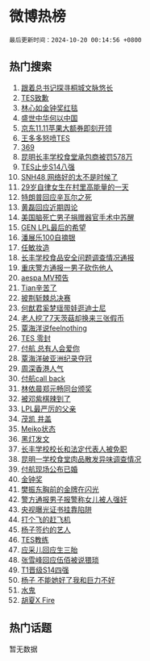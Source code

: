 # 微博热榜

`最后更新时间：2024-10-20 00:14:56 +0800`

## 热门搜索

1. [跟着总书记探寻桐城文脉悠长](https://m.weibo.cn/search?containerid=100103type%3D1%26t%3D10%26q%3D%23%E8%B7%9F%E7%9D%80%E6%80%BB%E4%B9%A6%E8%AE%B0%E6%8E%A2%E5%AF%BB%E6%A1%90%E5%9F%8E%E6%96%87%E8%84%89%E6%82%A0%E9%95%BF%23&stream_entry_id=51&isnewpage=1&extparam=seat%3D1%26pos%3D0%26filter_type%3Drealtimehot%26stream_entry_id%3D51%26c_type%3D51%26dgr%3D0%26cate%3D10103%26q%3D%2523%25E8%25B7%259F%25E7%259D%2580%25E6%2580%25BB%25E4%25B9%25A6%25E8%25AE%25B0%25E6%258E%25A2%25E5%25AF%25BB%25E6%25A1%2590%25E5%259F%258E%25E6%2596%2587%25E8%2584%2589%25E6%2582%25A0%25E9%2595%25BF%2523%26display_time%3D1729354495%26pre_seqid%3D17293544957630233280896)
1. [TES致歉](https://m.weibo.cn/search?containerid=100103type%3D1%26t%3D10%26q%3DTES%E8%87%B4%E6%AD%89&stream_entry_id=31&isnewpage=1&extparam=seat%3D1%26band_rank%3D1%26filter_type%3Drealtimehot%26c_type%3D31%26cate%3D5001%26pos%3D0%26stream_entry_id%3D31%26lcate%3D5001%26realpos%3D1%26dgr%3D0%26flag%3D1%26q%3DTES%25E8%2587%25B4%25E6%25AD%2589%26display_time%3D1729354495%26pre_seqid%3D17293544957630233280896)
1. [林心如金钟奖红毯](https://m.weibo.cn/search?containerid=100103type%3D1%26t%3D10%26q%3D%E6%9E%97%E5%BF%83%E5%A6%82%E9%87%91%E9%92%9F%E5%A5%96%E7%BA%A2%E6%AF%AF&stream_entry_id=31&isnewpage=1&extparam=seat%3D1%26band_rank%3D2%26filter_type%3Drealtimehot%26c_type%3D31%26cate%3D5001%26pos%3D1%26stream_entry_id%3D31%26lcate%3D5001%26realpos%3D2%26dgr%3D0%26flag%3D1%26q%3D%25E6%259E%2597%25E5%25BF%2583%25E5%25A6%2582%25E9%2587%2591%25E9%2592%259F%25E5%25A5%2596%25E7%25BA%25A2%25E6%25AF%25AF%26display_time%3D1729354495%26pre_seqid%3D17293544957630233280896)
1. [盛世中华何以中国](https://m.weibo.cn/search?containerid=100103type%3D1%26t%3D10%26q%3D%23%E7%9B%9B%E4%B8%96%E4%B8%AD%E5%8D%8E%E4%BD%95%E4%BB%A5%E4%B8%AD%E5%9B%BD%23&stream_entry_id=31&isnewpage=1&extparam=seat%3D1%26band_rank%3D3%26filter_type%3Drealtimehot%26c_type%3D31%26cate%3D5001%26pos%3D2%26stream_entry_id%3D31%26lcate%3D5001%26realpos%3D3%26dgr%3D0%26flag%3D0%26q%3D%2523%25E7%259B%259B%25E4%25B8%2596%25E4%25B8%25AD%25E5%258D%258E%25E4%25BD%2595%25E4%25BB%25A5%25E4%25B8%25AD%25E5%259B%25BD%2523%26display_time%3D1729354495%26pre_seqid%3D17293544957630233280896)
1. [京东11.11苹果大额券即刻开领](https://m.weibo.cn/search?containerid=100103type%3D1%26t%3D10%26q%3D%23%E4%BA%AC%E4%B8%9C11.11%E8%8B%B9%E6%9E%9C%E5%A4%A7%E9%A2%9D%E5%88%B8%E5%8D%B3%E5%88%BB%E5%BC%80%E9%A2%86%23&stream_entry_id=31&isnewpage=1&extparam=seat%3D1%26band_rank%3D4%26filter_type%3Drealtimehot%26adid%3D259757%26c_type%3D31%26cate%3D5001%26pos%3D3%26stream_entry_id%3D31%26lcate%3D5001%26dgr%3D0%26topic_ad%3D1%26is_ad_pos%3D1%26q%3D%2523%25E4%25BA%25AC%25E4%25B8%259C11.11%25E8%258B%25B9%25E6%259E%259C%25E5%25A4%25A7%25E9%25A2%259D%25E5%2588%25B8%25E5%258D%25B3%25E5%2588%25BB%25E5%25BC%2580%25E9%25A2%2586%2523%26display_time%3D1729354495%26pre_seqid%3D17293544957630233280896)
1. [王多多怒喷TES](https://m.weibo.cn/search?containerid=100103type%3D1%26t%3D10%26q%3D%23%E7%8E%8B%E5%A4%9A%E5%A4%9A%E6%80%92%E5%96%B7TES%23&stream_entry_id=31&isnewpage=1&extparam=seat%3D1%26band_rank%3D4%26filter_type%3Drealtimehot%26c_type%3D31%26cate%3D5001%26pos%3D4%26stream_entry_id%3D31%26lcate%3D5001%26realpos%3D4%26dgr%3D0%26flag%3D2%26q%3D%2523%25E7%258E%258B%25E5%25A4%259A%25E5%25A4%259A%25E6%2580%2592%25E5%2596%25B7TES%2523%26display_time%3D1729354495%26pre_seqid%3D17293544957630233280896)
1. [369](https://m.weibo.cn/search?containerid=100103type%3D1%26t%3D10%26q%3D369&stream_entry_id=31&isnewpage=1&extparam=seat%3D1%26band_rank%3D5%26filter_type%3Drealtimehot%26c_type%3D31%26cate%3D5001%26pos%3D5%26stream_entry_id%3D31%26lcate%3D5001%26realpos%3D5%26dgr%3D0%26flag%3D1%26q%3D369%26display_time%3D1729354495%26pre_seqid%3D17293544957630233280896)
1. [昆明长丰学校食堂承包商被罚578万](https://m.weibo.cn/search?containerid=100103type%3D1%26t%3D10%26q%3D%23%E6%98%86%E6%98%8E%E9%95%BF%E4%B8%B0%E5%AD%A6%E6%A0%A1%E9%A3%9F%E5%A0%82%E6%89%BF%E5%8C%85%E5%95%86%E8%A2%AB%E7%BD%9A578%E4%B8%87%23&stream_entry_id=31&isnewpage=1&extparam=seat%3D1%26band_rank%3D6%26filter_type%3Drealtimehot%26c_type%3D31%26cate%3D5001%26pos%3D6%26stream_entry_id%3D31%26lcate%3D5001%26realpos%3D6%26dgr%3D0%26flag%3D1%26q%3D%2523%25E6%2598%2586%25E6%2598%258E%25E9%2595%25BF%25E4%25B8%25B0%25E5%25AD%25A6%25E6%25A0%25A1%25E9%25A3%259F%25E5%25A0%2582%25E6%2589%25BF%25E5%258C%2585%25E5%2595%2586%25E8%25A2%25AB%25E7%25BD%259A578%25E4%25B8%2587%2523%26display_time%3D1729354495%26pre_seqid%3D17293544957630233280896)
1. [TES止步S14八强](https://m.weibo.cn/search?containerid=100103type%3D1%26t%3D10%26q%3D%23TES%E6%AD%A2%E6%AD%A5S14%E5%85%AB%E5%BC%BA%23&stream_entry_id=31&isnewpage=1&extparam=seat%3D1%26band_rank%3D7%26filter_type%3Drealtimehot%26c_type%3D31%26cate%3D5001%26pos%3D7%26stream_entry_id%3D31%26lcate%3D5001%26realpos%3D7%26dgr%3D0%26flag%3D1%26q%3D%2523TES%25E6%25AD%25A2%25E6%25AD%25A5S14%25E5%2585%25AB%25E5%25BC%25BA%2523%26display_time%3D1729354495%26pre_seqid%3D17293544957630233280896)
1. [SNH48 网络好的太不是时候了](https://m.weibo.cn/search?containerid=100103type%3D1%26t%3D10%26q%3DSNH48+%E7%BD%91%E7%BB%9C%E5%A5%BD%E7%9A%84%E5%A4%AA%E4%B8%8D%E6%98%AF%E6%97%B6%E5%80%99%E4%BA%86&stream_entry_id=31&isnewpage=1&extparam=seat%3D1%26band_rank%3D8%26filter_type%3Drealtimehot%26c_type%3D31%26cate%3D5001%26pos%3D8%26stream_entry_id%3D31%26lcate%3D5001%26realpos%3D8%26dgr%3D0%26flag%3D0%26q%3DSNH48%2520%25E7%25BD%2591%25E7%25BB%259C%25E5%25A5%25BD%25E7%259A%2584%25E5%25A4%25AA%25E4%25B8%258D%25E6%2598%25AF%25E6%2597%25B6%25E5%2580%2599%25E4%25BA%2586%26display_time%3D1729354495%26pre_seqid%3D17293544957630233280896)
1. [29岁自律女生在村里高能量的一天](https://m.weibo.cn/search?containerid=100103type%3D1%26t%3D10%26q%3D29%E5%B2%81%E8%87%AA%E5%BE%8B%E5%A5%B3%E7%94%9F%E5%9C%A8%E6%9D%91%E9%87%8C%E9%AB%98%E8%83%BD%E9%87%8F%E7%9A%84%E4%B8%80%E5%A4%A9&stream_entry_id=31&isnewpage=1&extparam=seat%3D1%26band_rank%3D9%26filter_type%3Drealtimehot%26c_type%3D31%26cate%3D5001%26pos%3D9%26stream_entry_id%3D31%26lcate%3D5001%26realpos%3D9%26dgr%3D0%26flag%3D2%26q%3D29%25E5%25B2%2581%25E8%2587%25AA%25E5%25BE%258B%25E5%25A5%25B3%25E7%2594%259F%25E5%259C%25A8%25E6%259D%2591%25E9%2587%258C%25E9%25AB%2598%25E8%2583%25BD%25E9%2587%258F%25E7%259A%2584%25E4%25B8%2580%25E5%25A4%25A9%26display_time%3D1729354495%26pre_seqid%3D17293544957630233280896)
1. [特朗普回应辛瓦尔之死](https://m.weibo.cn/search?containerid=100103type%3D1%26t%3D10%26q%3D%23%E7%89%B9%E6%9C%97%E6%99%AE%E5%9B%9E%E5%BA%94%E8%BE%9B%E7%93%A6%E5%B0%94%E4%B9%8B%E6%AD%BB%23&stream_entry_id=31&isnewpage=1&extparam=seat%3D1%26band_rank%3D10%26filter_type%3Drealtimehot%26c_type%3D31%26cate%3D5001%26pos%3D10%26stream_entry_id%3D31%26lcate%3D5001%26realpos%3D10%26dgr%3D0%26flag%3D1%26q%3D%2523%25E7%2589%25B9%25E6%259C%2597%25E6%2599%25AE%25E5%259B%259E%25E5%25BA%2594%25E8%25BE%259B%25E7%2593%25A6%25E5%25B0%2594%25E4%25B9%258B%25E6%25AD%25BB%2523%26display_time%3D1729354495%26pre_seqid%3D17293544957630233280896)
1. [黄磊回应近期舆论](https://m.weibo.cn/search?containerid=100103type%3D1%26t%3D10%26q%3D%23%E9%BB%84%E7%A3%8A%E5%9B%9E%E5%BA%94%E8%BF%91%E6%9C%9F%E8%88%86%E8%AE%BA%23&stream_entry_id=31&isnewpage=1&extparam=seat%3D1%26band_rank%3D11%26filter_type%3Drealtimehot%26c_type%3D31%26cate%3D5001%26pos%3D11%26stream_entry_id%3D31%26lcate%3D5001%26realpos%3D11%26dgr%3D0%26flag%3D2%26q%3D%2523%25E9%25BB%2584%25E7%25A3%258A%25E5%259B%259E%25E5%25BA%2594%25E8%25BF%2591%25E6%259C%259F%25E8%2588%2586%25E8%25AE%25BA%2523%26display_time%3D1729354495%26pre_seqid%3D17293544957630233280896)
1. [美国脑死亡男子捐赠器官手术中苏醒](https://m.weibo.cn/search?containerid=100103type%3D1%26t%3D10%26q%3D%23%E7%BE%8E%E5%9B%BD%E8%84%91%E6%AD%BB%E4%BA%A1%E7%94%B7%E5%AD%90%E6%8D%90%E8%B5%A0%E5%99%A8%E5%AE%98%E6%89%8B%E6%9C%AF%E4%B8%AD%E8%8B%8F%E9%86%92%23&stream_entry_id=31&isnewpage=1&extparam=seat%3D1%26band_rank%3D12%26filter_type%3Drealtimehot%26c_type%3D31%26cate%3D5001%26pos%3D12%26stream_entry_id%3D31%26lcate%3D5001%26realpos%3D12%26dgr%3D0%26flag%3D0%26q%3D%2523%25E7%25BE%258E%25E5%259B%25BD%25E8%2584%2591%25E6%25AD%25BB%25E4%25BA%25A1%25E7%2594%25B7%25E5%25AD%2590%25E6%258D%2590%25E8%25B5%25A0%25E5%2599%25A8%25E5%25AE%2598%25E6%2589%258B%25E6%259C%25AF%25E4%25B8%25AD%25E8%258B%258F%25E9%2586%2592%2523%26display_time%3D1729354495%26pre_seqid%3D17293544957630233280896)
1. [GEN LPL最后的希望](https://m.weibo.cn/search?containerid=100103type%3D1%26t%3D10%26q%3DGEN+LPL%E6%9C%80%E5%90%8E%E7%9A%84%E5%B8%8C%E6%9C%9B&stream_entry_id=31&isnewpage=1&extparam=seat%3D1%26band_rank%3D13%26filter_type%3Drealtimehot%26c_type%3D31%26cate%3D5001%26pos%3D13%26stream_entry_id%3D31%26lcate%3D5001%26realpos%3D13%26dgr%3D0%26flag%3D1%26q%3DGEN%2520LPL%25E6%259C%2580%25E5%2590%258E%25E7%259A%2584%25E5%25B8%258C%25E6%259C%259B%26display_time%3D1729354495%26pre_seqid%3D17293544957630233280896)
1. [潘展乐100自摘银](https://m.weibo.cn/search?containerid=100103type%3D1%26t%3D10%26q%3D%23%E6%BD%98%E5%B1%95%E4%B9%90100%E8%87%AA%E6%91%98%E9%93%B6%23&stream_entry_id=31&isnewpage=1&extparam=seat%3D1%26band_rank%3D14%26filter_type%3Drealtimehot%26c_type%3D31%26cate%3D5001%26pos%3D14%26stream_entry_id%3D31%26lcate%3D5001%26realpos%3D14%26dgr%3D0%26flag%3D0%26q%3D%2523%25E6%25BD%2598%25E5%25B1%2595%25E4%25B9%2590100%25E8%2587%25AA%25E6%2591%2598%25E9%2593%25B6%2523%26display_time%3D1729354495%26pre_seqid%3D17293544957630233280896)
1. [任敏妆造](https://m.weibo.cn/search?containerid=100103type%3D1%26t%3D10%26q%3D%E4%BB%BB%E6%95%8F%E5%A6%86%E9%80%A0&stream_entry_id=31&isnewpage=1&extparam=seat%3D1%26band_rank%3D15%26filter_type%3Drealtimehot%26c_type%3D31%26cate%3D5001%26pos%3D15%26stream_entry_id%3D31%26lcate%3D5001%26realpos%3D15%26dgr%3D0%26flag%3D1%26q%3D%25E4%25BB%25BB%25E6%2595%258F%25E5%25A6%2586%25E9%2580%25A0%26display_time%3D1729354495%26pre_seqid%3D17293544957630233280896)
1. [长丰学校食品安全问题调查情况通报](https://m.weibo.cn/search?containerid=100103type%3D1%26t%3D10%26q%3D%23%E9%95%BF%E4%B8%B0%E5%AD%A6%E6%A0%A1%E9%A3%9F%E5%93%81%E5%AE%89%E5%85%A8%E9%97%AE%E9%A2%98%E8%B0%83%E6%9F%A5%E6%83%85%E5%86%B5%E9%80%9A%E6%8A%A5%23&stream_entry_id=31&isnewpage=1&extparam=seat%3D1%26band_rank%3D16%26filter_type%3Drealtimehot%26c_type%3D31%26cate%3D5001%26pos%3D16%26stream_entry_id%3D31%26lcate%3D5001%26realpos%3D16%26dgr%3D0%26flag%3D1%26q%3D%2523%25E9%2595%25BF%25E4%25B8%25B0%25E5%25AD%25A6%25E6%25A0%25A1%25E9%25A3%259F%25E5%2593%2581%25E5%25AE%2589%25E5%2585%25A8%25E9%2597%25AE%25E9%25A2%2598%25E8%25B0%2583%25E6%259F%25A5%25E6%2583%2585%25E5%2586%25B5%25E9%2580%259A%25E6%258A%25A5%2523%26display_time%3D1729354495%26pre_seqid%3D17293544957630233280896)
1. [重庆警方通报一男子砍伤他人](https://m.weibo.cn/search?containerid=100103type%3D1%26t%3D10%26q%3D%23%E9%87%8D%E5%BA%86%E8%AD%A6%E6%96%B9%E9%80%9A%E6%8A%A5%E4%B8%80%E7%94%B7%E5%AD%90%E7%A0%8D%E4%BC%A4%E4%BB%96%E4%BA%BA%23&stream_entry_id=31&isnewpage=1&extparam=seat%3D1%26band_rank%3D17%26filter_type%3Drealtimehot%26c_type%3D31%26cate%3D5001%26pos%3D17%26stream_entry_id%3D31%26lcate%3D5001%26realpos%3D17%26dgr%3D0%26flag%3D1%26q%3D%2523%25E9%2587%258D%25E5%25BA%2586%25E8%25AD%25A6%25E6%2596%25B9%25E9%2580%259A%25E6%258A%25A5%25E4%25B8%2580%25E7%2594%25B7%25E5%25AD%2590%25E7%25A0%258D%25E4%25BC%25A4%25E4%25BB%2596%25E4%25BA%25BA%2523%26display_time%3D1729354495%26pre_seqid%3D17293544957630233280896)
1. [aespa MV预告](https://m.weibo.cn/search?containerid=100103type%3D1%26t%3D10%26q%3Daespa+MV%E9%A2%84%E5%91%8A&stream_entry_id=31&isnewpage=1&extparam=seat%3D1%26band_rank%3D18%26filter_type%3Drealtimehot%26c_type%3D31%26cate%3D5001%26pos%3D18%26stream_entry_id%3D31%26lcate%3D5001%26realpos%3D18%26dgr%3D0%26flag%3D1%26q%3Daespa%2520MV%25E9%25A2%2584%25E5%2591%258A%26display_time%3D1729354495%26pre_seqid%3D17293544957630233280896)
1. [Tian辛苦了](https://m.weibo.cn/search?containerid=100103type%3D1%26t%3D10%26q%3DTian%E8%BE%9B%E8%8B%A6%E4%BA%86&stream_entry_id=31&isnewpage=1&extparam=seat%3D1%26band_rank%3D19%26filter_type%3Drealtimehot%26c_type%3D31%26cate%3D5001%26pos%3D19%26stream_entry_id%3D31%26lcate%3D5001%26realpos%3D19%26dgr%3D0%26flag%3D1%26q%3DTian%25E8%25BE%259B%25E8%258B%25A6%25E4%25BA%2586%26display_time%3D1729354495%26pre_seqid%3D17293544957630233280896)
1. [披荆斩棘总决赛](https://m.weibo.cn/search?containerid=100103type%3D1%26t%3D10%26q%3D%E6%8A%AB%E8%8D%86%E6%96%A9%E6%A3%98%E6%80%BB%E5%86%B3%E8%B5%9B&stream_entry_id=31&isnewpage=1&extparam=seat%3D1%26band_rank%3D20%26filter_type%3Drealtimehot%26c_type%3D31%26cate%3D5001%26pos%3D20%26stream_entry_id%3D31%26lcate%3D5001%26realpos%3D20%26dgr%3D0%26flag%3D0%26q%3D%25E6%258A%25AB%25E8%258D%2586%25E6%2596%25A9%25E6%25A3%2598%25E6%2580%25BB%25E5%2586%25B3%25E8%25B5%259B%26display_time%3D1729354495%26pre_seqid%3D17293544957630233280896)
1. [何猷君奚梦瑶带娃逛迪士尼](https://m.weibo.cn/search?containerid=100103type%3D1%26t%3D10%26q%3D%23%E4%BD%95%E7%8C%B7%E5%90%9B%E5%A5%9A%E6%A2%A6%E7%91%B6%E5%B8%A6%E5%A8%83%E9%80%9B%E8%BF%AA%E5%A3%AB%E5%B0%BC%23&stream_entry_id=31&isnewpage=1&extparam=seat%3D1%26band_rank%3D21%26filter_type%3Drealtimehot%26c_type%3D31%26cate%3D5001%26pos%3D21%26stream_entry_id%3D31%26lcate%3D5001%26realpos%3D21%26dgr%3D0%26flag%3D2%26q%3D%2523%25E4%25BD%2595%25E7%258C%25B7%25E5%2590%259B%25E5%25A5%259A%25E6%25A2%25A6%25E7%2591%25B6%25E5%25B8%25A6%25E5%25A8%2583%25E9%2580%259B%25E8%25BF%25AA%25E5%25A3%25AB%25E5%25B0%25BC%2523%26display_time%3D1729354495%26pre_seqid%3D17293544957630233280896)
1. [老人挖了7天茨菇却换来三张假币](https://m.weibo.cn/search?containerid=100103type%3D1%26t%3D10%26q%3D%23%E8%80%81%E4%BA%BA%E6%8C%96%E4%BA%867%E5%A4%A9%E8%8C%A8%E8%8F%87%E5%8D%B4%E6%8D%A2%E6%9D%A5%E4%B8%89%E5%BC%A0%E5%81%87%E5%B8%81%23&stream_entry_id=31&isnewpage=1&extparam=seat%3D1%26band_rank%3D22%26filter_type%3Drealtimehot%26c_type%3D31%26cate%3D5001%26pos%3D22%26stream_entry_id%3D31%26lcate%3D5001%26realpos%3D22%26dgr%3D0%26flag%3D1%26q%3D%2523%25E8%2580%2581%25E4%25BA%25BA%25E6%258C%2596%25E4%25BA%25867%25E5%25A4%25A9%25E8%258C%25A8%25E8%258F%2587%25E5%258D%25B4%25E6%258D%25A2%25E6%259D%25A5%25E4%25B8%2589%25E5%25BC%25A0%25E5%2581%2587%25E5%25B8%2581%2523%26display_time%3D1729354495%26pre_seqid%3D17293544957630233280896)
1. [覃海洋说feelnothing](https://m.weibo.cn/search?containerid=100103type%3D1%26t%3D10%26q%3D%23%E8%A6%83%E6%B5%B7%E6%B4%8B%E8%AF%B4feelnothing%23&stream_entry_id=31&isnewpage=1&extparam=seat%3D1%26band_rank%3D23%26filter_type%3Drealtimehot%26c_type%3D31%26cate%3D5001%26pos%3D23%26stream_entry_id%3D31%26lcate%3D5001%26realpos%3D23%26dgr%3D0%26flag%3D1%26q%3D%2523%25E8%25A6%2583%25E6%25B5%25B7%25E6%25B4%258B%25E8%25AF%25B4feelnothing%2523%26display_time%3D1729354495%26pre_seqid%3D17293544957630233280896)
1. [TES 零封](https://m.weibo.cn/search?containerid=100103type%3D1%26t%3D10%26q%3DTES+%E9%9B%B6%E5%B0%81&stream_entry_id=31&isnewpage=1&extparam=seat%3D1%26band_rank%3D24%26filter_type%3Drealtimehot%26c_type%3D31%26cate%3D5001%26pos%3D24%26stream_entry_id%3D31%26lcate%3D5001%26realpos%3D24%26dgr%3D0%26flag%3D0%26q%3DTES%2520%25E9%259B%25B6%25E5%25B0%2581%26display_time%3D1729354495%26pre_seqid%3D17293544957630233280896)
1. [付航 总有人会爱你](https://m.weibo.cn/search?containerid=100103type%3D1%26t%3D10%26q%3D%E4%BB%98%E8%88%AA+%E6%80%BB%E6%9C%89%E4%BA%BA%E4%BC%9A%E7%88%B1%E4%BD%A0&stream_entry_id=31&isnewpage=1&extparam=seat%3D1%26band_rank%3D25%26filter_type%3Drealtimehot%26c_type%3D31%26cate%3D5001%26pos%3D25%26stream_entry_id%3D31%26lcate%3D5001%26realpos%3D25%26dgr%3D0%26flag%3D0%26q%3D%25E4%25BB%2598%25E8%2588%25AA%2520%25E6%2580%25BB%25E6%259C%2589%25E4%25BA%25BA%25E4%25BC%259A%25E7%2588%25B1%25E4%25BD%25A0%26display_time%3D1729354495%26pre_seqid%3D17293544957630233280896)
1. [覃海洋破亚洲纪录夺冠](https://m.weibo.cn/search?containerid=100103type%3D1%26t%3D10%26q%3D%E8%A6%83%E6%B5%B7%E6%B4%8B%E7%A0%B4%E4%BA%9A%E6%B4%B2%E7%BA%AA%E5%BD%95%E5%A4%BA%E5%86%A0&stream_entry_id=31&isnewpage=1&extparam=seat%3D1%26band_rank%3D26%26filter_type%3Drealtimehot%26c_type%3D31%26cate%3D5001%26pos%3D26%26stream_entry_id%3D31%26lcate%3D5001%26realpos%3D26%26dgr%3D0%26flag%3D0%26q%3D%25E8%25A6%2583%25E6%25B5%25B7%25E6%25B4%258B%25E7%25A0%25B4%25E4%25BA%259A%25E6%25B4%25B2%25E7%25BA%25AA%25E5%25BD%2595%25E5%25A4%25BA%25E5%2586%25A0%26display_time%3D1729354495%26pre_seqid%3D17293544957630233280896)
1. [周深香港人气](https://m.weibo.cn/search?containerid=100103type%3D1%26t%3D10%26q%3D%23%E5%91%A8%E6%B7%B1%E9%A6%99%E6%B8%AF%E4%BA%BA%E6%B0%94%23&stream_entry_id=31&isnewpage=1&extparam=seat%3D1%26band_rank%3D27%26filter_type%3Drealtimehot%26c_type%3D31%26cate%3D5001%26pos%3D27%26stream_entry_id%3D31%26lcate%3D5001%26realpos%3D27%26dgr%3D0%26flag%3D1%26q%3D%2523%25E5%2591%25A8%25E6%25B7%25B1%25E9%25A6%2599%25E6%25B8%25AF%25E4%25BA%25BA%25E6%25B0%2594%2523%26display_time%3D1729354495%26pre_seqid%3D17293544957630233280896)
1. [付航call back](https://m.weibo.cn/search?containerid=100103type%3D1%26t%3D10%26q%3D%E4%BB%98%E8%88%AAcall+back&stream_entry_id=31&isnewpage=1&extparam=seat%3D1%26band_rank%3D28%26filter_type%3Drealtimehot%26c_type%3D31%26cate%3D5001%26pos%3D28%26stream_entry_id%3D31%26lcate%3D5001%26realpos%3D28%26dgr%3D0%26flag%3D0%26q%3D%25E4%25BB%2598%25E8%2588%25AAcall%2520back%26display_time%3D1729354495%26pre_seqid%3D17293544957630233280896)
1. [林依晨郑元畅同台颁奖](https://m.weibo.cn/search?containerid=100103type%3D1%26t%3D10%26q%3D%23%E6%9E%97%E4%BE%9D%E6%99%A8%E9%83%91%E5%85%83%E7%95%85%E5%90%8C%E5%8F%B0%E9%A2%81%E5%A5%96%23&stream_entry_id=31&isnewpage=1&extparam=seat%3D1%26band_rank%3D29%26filter_type%3Drealtimehot%26c_type%3D31%26cate%3D5001%26pos%3D29%26stream_entry_id%3D31%26lcate%3D5001%26realpos%3D29%26dgr%3D0%26flag%3D0%26q%3D%2523%25E6%259E%2597%25E4%25BE%259D%25E6%2599%25A8%25E9%2583%2591%25E5%2585%2583%25E7%2595%2585%25E5%2590%258C%25E5%258F%25B0%25E9%25A2%2581%25E5%25A5%2596%2523%26display_time%3D1729354495%26pre_seqid%3D17293544957630233280896)
1. [被邓紫棋辣到了](https://m.weibo.cn/search?containerid=100103type%3D1%26t%3D10%26q%3D%23%E8%A2%AB%E9%82%93%E7%B4%AB%E6%A3%8B%E8%BE%A3%E5%88%B0%E4%BA%86%23&stream_entry_id=31&isnewpage=1&extparam=seat%3D1%26band_rank%3D30%26filter_type%3Drealtimehot%26c_type%3D31%26cate%3D5001%26pos%3D30%26stream_entry_id%3D31%26lcate%3D5001%26realpos%3D30%26dgr%3D0%26flag%3D1%26q%3D%2523%25E8%25A2%25AB%25E9%2582%2593%25E7%25B4%25AB%25E6%25A3%258B%25E8%25BE%25A3%25E5%2588%25B0%25E4%25BA%2586%2523%26display_time%3D1729354495%26pre_seqid%3D17293544957630233280896)
1. [LPL最严厉的父亲](https://m.weibo.cn/search?containerid=100103type%3D1%26t%3D10%26q%3D%23LPL%E6%9C%80%E4%B8%A5%E5%8E%89%E7%9A%84%E7%88%B6%E4%BA%B2%23&stream_entry_id=31&isnewpage=1&extparam=seat%3D1%26band_rank%3D31%26filter_type%3Drealtimehot%26c_type%3D31%26cate%3D5001%26pos%3D31%26stream_entry_id%3D31%26lcate%3D5001%26realpos%3D31%26dgr%3D0%26flag%3D1%26q%3D%2523LPL%25E6%259C%2580%25E4%25B8%25A5%25E5%258E%2589%25E7%259A%2584%25E7%2588%25B6%25E4%25BA%25B2%2523%26display_time%3D1729354495%26pre_seqid%3D17293544957630233280896)
1. [茂凯 井盖](https://m.weibo.cn/search?containerid=100103type%3D1%26t%3D10%26q%3D%E8%8C%82%E5%87%AF+%E4%BA%95%E7%9B%96&stream_entry_id=31&isnewpage=1&extparam=seat%3D1%26band_rank%3D32%26filter_type%3Drealtimehot%26c_type%3D31%26cate%3D5001%26pos%3D32%26stream_entry_id%3D31%26lcate%3D5001%26realpos%3D32%26dgr%3D0%26flag%3D1%26q%3D%25E8%258C%2582%25E5%2587%25AF%2520%25E4%25BA%2595%25E7%259B%2596%26display_time%3D1729354495%26pre_seqid%3D17293544957630233280896)
1. [Meiko状态](https://m.weibo.cn/search?containerid=100103type%3D1%26t%3D10%26q%3DMeiko%E7%8A%B6%E6%80%81&stream_entry_id=31&isnewpage=1&extparam=seat%3D1%26band_rank%3D33%26filter_type%3Drealtimehot%26c_type%3D31%26cate%3D5001%26pos%3D33%26stream_entry_id%3D31%26lcate%3D5001%26realpos%3D33%26dgr%3D0%26flag%3D1%26q%3DMeiko%25E7%258A%25B6%25E6%2580%2581%26display_time%3D1729354495%26pre_seqid%3D17293544957630233280896)
1. [黑灯发文](https://m.weibo.cn/search?containerid=100103type%3D1%26t%3D10%26q%3D%23%E9%BB%91%E7%81%AF%E5%8F%91%E6%96%87%23&stream_entry_id=31&isnewpage=1&extparam=seat%3D1%26band_rank%3D34%26filter_type%3Drealtimehot%26c_type%3D31%26cate%3D5001%26pos%3D34%26stream_entry_id%3D31%26lcate%3D5001%26realpos%3D34%26dgr%3D0%26flag%3D0%26q%3D%2523%25E9%25BB%2591%25E7%2581%25AF%25E5%258F%2591%25E6%2596%2587%2523%26display_time%3D1729354495%26pre_seqid%3D17293544957630233280896)
1. [长丰学校校长和法定代表人被免职](https://m.weibo.cn/search?containerid=100103type%3D1%26t%3D10%26q%3D%23%E9%95%BF%E4%B8%B0%E5%AD%A6%E6%A0%A1%E6%A0%A1%E9%95%BF%E5%92%8C%E6%B3%95%E5%AE%9A%E4%BB%A3%E8%A1%A8%E4%BA%BA%E8%A2%AB%E5%85%8D%E8%81%8C%23&stream_entry_id=31&isnewpage=1&extparam=seat%3D1%26band_rank%3D35%26filter_type%3Drealtimehot%26c_type%3D31%26cate%3D5001%26pos%3D35%26stream_entry_id%3D31%26lcate%3D5001%26realpos%3D35%26dgr%3D0%26flag%3D1%26q%3D%2523%25E9%2595%25BF%25E4%25B8%25B0%25E5%25AD%25A6%25E6%25A0%25A1%25E6%25A0%25A1%25E9%2595%25BF%25E5%2592%258C%25E6%25B3%2595%25E5%25AE%259A%25E4%25BB%25A3%25E8%25A1%25A8%25E4%25BA%25BA%25E8%25A2%25AB%25E5%2585%258D%25E8%2581%258C%2523%26display_time%3D1729354495%26pre_seqid%3D17293544957630233280896)
1. [昆明一学校食堂肉品散发异味调查情况](https://m.weibo.cn/search?containerid=100103type%3D1%26t%3D10%26q%3D%23%E6%98%86%E6%98%8E%E4%B8%80%E5%AD%A6%E6%A0%A1%E9%A3%9F%E5%A0%82%E8%82%89%E5%93%81%E6%95%A3%E5%8F%91%E5%BC%82%E5%91%B3%E8%B0%83%E6%9F%A5%E6%83%85%E5%86%B5%23&stream_entry_id=31&isnewpage=1&extparam=seat%3D1%26band_rank%3D36%26filter_type%3Drealtimehot%26c_type%3D31%26cate%3D5001%26pos%3D36%26stream_entry_id%3D31%26lcate%3D5001%26realpos%3D36%26dgr%3D0%26flag%3D1%26q%3D%2523%25E6%2598%2586%25E6%2598%258E%25E4%25B8%2580%25E5%25AD%25A6%25E6%25A0%25A1%25E9%25A3%259F%25E5%25A0%2582%25E8%2582%2589%25E5%2593%2581%25E6%2595%25A3%25E5%258F%2591%25E5%25BC%2582%25E5%2591%25B3%25E8%25B0%2583%25E6%259F%25A5%25E6%2583%2585%25E5%2586%25B5%2523%26display_time%3D1729354495%26pre_seqid%3D17293544957630233280896)
1. [付航现场公布已婚](https://m.weibo.cn/search?containerid=100103type%3D1%26t%3D10%26q%3D%E4%BB%98%E8%88%AA%E7%8E%B0%E5%9C%BA%E5%85%AC%E5%B8%83%E5%B7%B2%E5%A9%9A&stream_entry_id=31&isnewpage=1&extparam=seat%3D1%26band_rank%3D37%26filter_type%3Drealtimehot%26c_type%3D31%26cate%3D5001%26pos%3D37%26stream_entry_id%3D31%26lcate%3D5001%26realpos%3D37%26dgr%3D0%26flag%3D0%26q%3D%25E4%25BB%2598%25E8%2588%25AA%25E7%258E%25B0%25E5%259C%25BA%25E5%2585%25AC%25E5%25B8%2583%25E5%25B7%25B2%25E5%25A9%259A%26display_time%3D1729354495%26pre_seqid%3D17293544957630233280896)
1. [金钟奖](https://m.weibo.cn/search?containerid=100103type%3D1%26t%3D10%26q%3D%E9%87%91%E9%92%9F%E5%A5%96&stream_entry_id=31&isnewpage=1&extparam=seat%3D1%26band_rank%3D38%26filter_type%3Drealtimehot%26c_type%3D31%26cate%3D5001%26pos%3D38%26stream_entry_id%3D31%26lcate%3D5001%26realpos%3D38%26dgr%3D0%26flag%3D0%26q%3D%25E9%2587%2591%25E9%2592%259F%25E5%25A5%2596%26display_time%3D1729354495%26pre_seqid%3D17293544957630233280896)
1. [樊振东胸前的金牌在闪光](https://m.weibo.cn/search?containerid=100103type%3D1%26t%3D10%26q%3D%23%E6%A8%8A%E6%8C%AF%E4%B8%9C%E8%83%B8%E5%89%8D%E7%9A%84%E9%87%91%E7%89%8C%E5%9C%A8%E9%97%AA%E5%85%89%23&stream_entry_id=31&isnewpage=1&extparam=seat%3D1%26band_rank%3D39%26filter_type%3Drealtimehot%26c_type%3D31%26cate%3D5001%26pos%3D39%26stream_entry_id%3D31%26lcate%3D5001%26realpos%3D39%26dgr%3D0%26flag%3D0%26q%3D%2523%25E6%25A8%258A%25E6%258C%25AF%25E4%25B8%259C%25E8%2583%25B8%25E5%2589%258D%25E7%259A%2584%25E9%2587%2591%25E7%2589%258C%25E5%259C%25A8%25E9%2597%25AA%25E5%2585%2589%2523%26display_time%3D1729354495%26pre_seqid%3D17293544957630233280896)
1. [警方通报男子报警称女儿被人强奸](https://m.weibo.cn/search?containerid=100103type%3D1%26t%3D10%26q%3D%23%E8%AD%A6%E6%96%B9%E9%80%9A%E6%8A%A5%E7%94%B7%E5%AD%90%E6%8A%A5%E8%AD%A6%E7%A7%B0%E5%A5%B3%E5%84%BF%E8%A2%AB%E4%BA%BA%E5%BC%BA%E5%A5%B8%23&stream_entry_id=31&isnewpage=1&extparam=seat%3D1%26band_rank%3D40%26filter_type%3Drealtimehot%26c_type%3D31%26cate%3D5001%26pos%3D40%26stream_entry_id%3D31%26lcate%3D5001%26realpos%3D40%26dgr%3D0%26flag%3D1%26q%3D%2523%25E8%25AD%25A6%25E6%2596%25B9%25E9%2580%259A%25E6%258A%25A5%25E7%2594%25B7%25E5%25AD%2590%25E6%258A%25A5%25E8%25AD%25A6%25E7%25A7%25B0%25E5%25A5%25B3%25E5%2584%25BF%25E8%25A2%25AB%25E4%25BA%25BA%25E5%25BC%25BA%25E5%25A5%25B8%2523%26display_time%3D1729354495%26pre_seqid%3D17293544957630233280896)
1. [央视曝光证书挂靠陷阱](https://m.weibo.cn/search?containerid=100103type%3D1%26t%3D10%26q%3D%23%E5%A4%AE%E8%A7%86%E6%9B%9D%E5%85%89%E8%AF%81%E4%B9%A6%E6%8C%82%E9%9D%A0%E9%99%B7%E9%98%B1%23&stream_entry_id=31&isnewpage=1&extparam=seat%3D1%26band_rank%3D41%26filter_type%3Drealtimehot%26c_type%3D31%26cate%3D5001%26pos%3D41%26stream_entry_id%3D31%26lcate%3D5001%26realpos%3D41%26dgr%3D0%26flag%3D0%26q%3D%2523%25E5%25A4%25AE%25E8%25A7%2586%25E6%259B%259D%25E5%2585%2589%25E8%25AF%2581%25E4%25B9%25A6%25E6%258C%2582%25E9%259D%25A0%25E9%2599%25B7%25E9%2598%25B1%2523%26display_time%3D1729354495%26pre_seqid%3D17293544957630233280896)
1. [打个飞的赶飞机](https://m.weibo.cn/search?containerid=100103type%3D1%26t%3D10%26q%3D%23%E6%89%93%E4%B8%AA%E9%A3%9E%E7%9A%84%E8%B5%B6%E9%A3%9E%E6%9C%BA%23&stream_entry_id=31&isnewpage=1&extparam=seat%3D1%26band_rank%3D42%26filter_type%3Drealtimehot%26c_type%3D31%26cate%3D5001%26pos%3D42%26stream_entry_id%3D31%26lcate%3D5001%26realpos%3D42%26dgr%3D0%26flag%3D0%26q%3D%2523%25E6%2589%2593%25E4%25B8%25AA%25E9%25A3%259E%25E7%259A%2584%25E8%25B5%25B6%25E9%25A3%259E%25E6%259C%25BA%2523%26display_time%3D1729354495%26pre_seqid%3D17293544957630233280896)
1. [杨子签约的艺人](https://m.weibo.cn/search?containerid=100103type%3D1%26t%3D10%26q%3D%23%E6%9D%A8%E5%AD%90%E7%AD%BE%E7%BA%A6%E7%9A%84%E8%89%BA%E4%BA%BA%23&stream_entry_id=31&isnewpage=1&extparam=seat%3D1%26band_rank%3D43%26filter_type%3Drealtimehot%26c_type%3D31%26cate%3D5001%26pos%3D43%26stream_entry_id%3D31%26lcate%3D5001%26realpos%3D43%26dgr%3D0%26flag%3D0%26q%3D%2523%25E6%259D%25A8%25E5%25AD%2590%25E7%25AD%25BE%25E7%25BA%25A6%25E7%259A%2584%25E8%2589%25BA%25E4%25BA%25BA%2523%26display_time%3D1729354495%26pre_seqid%3D17293544957630233280896)
1. [TES教练](https://m.weibo.cn/search?containerid=100103type%3D1%26t%3D10%26q%3DTES%E6%95%99%E7%BB%83&stream_entry_id=31&isnewpage=1&extparam=seat%3D1%26band_rank%3D44%26filter_type%3Drealtimehot%26c_type%3D31%26cate%3D5001%26pos%3D44%26stream_entry_id%3D31%26lcate%3D5001%26realpos%3D44%26dgr%3D0%26flag%3D1%26q%3DTES%25E6%2595%2599%25E7%25BB%2583%26display_time%3D1729354495%26pre_seqid%3D17293544957630233280896)
1. [应采儿回应生三胎](https://m.weibo.cn/search?containerid=100103type%3D1%26t%3D10%26q%3D%E5%BA%94%E9%87%87%E5%84%BF%E5%9B%9E%E5%BA%94%E7%94%9F%E4%B8%89%E8%83%8E&stream_entry_id=31&isnewpage=1&extparam=seat%3D1%26band_rank%3D45%26filter_type%3Drealtimehot%26c_type%3D31%26cate%3D5001%26pos%3D45%26stream_entry_id%3D31%26lcate%3D5001%26realpos%3D45%26dgr%3D0%26flag%3D0%26q%3D%25E5%25BA%2594%25E9%2587%2587%25E5%2584%25BF%25E5%259B%259E%25E5%25BA%2594%25E7%2594%259F%25E4%25B8%2589%25E8%2583%258E%26display_time%3D1729354495%26pre_seqid%3D17293544957630233280896)
1. [张雪峰回应伍佰被说猥琐](https://m.weibo.cn/search?containerid=100103type%3D1%26t%3D10%26q%3D%23%E5%BC%A0%E9%9B%AA%E5%B3%B0%E5%9B%9E%E5%BA%94%E4%BC%8D%E4%BD%B0%E8%A2%AB%E8%AF%B4%E7%8C%A5%E7%90%90%23&stream_entry_id=31&isnewpage=1&extparam=seat%3D1%26band_rank%3D46%26filter_type%3Drealtimehot%26c_type%3D31%26cate%3D5001%26pos%3D46%26stream_entry_id%3D31%26lcate%3D5001%26realpos%3D46%26dgr%3D0%26flag%3D0%26q%3D%2523%25E5%25BC%25A0%25E9%259B%25AA%25E5%25B3%25B0%25E5%259B%259E%25E5%25BA%2594%25E4%25BC%258D%25E4%25BD%25B0%25E8%25A2%25AB%25E8%25AF%25B4%25E7%258C%25A5%25E7%2590%2590%2523%26display_time%3D1729354495%26pre_seqid%3D17293544957630233280896)
1. [T1晋级S14四强](https://m.weibo.cn/search?containerid=100103type%3D1%26t%3D10%26q%3D%23T1%E6%99%8B%E7%BA%A7S14%E5%9B%9B%E5%BC%BA%23&stream_entry_id=31&isnewpage=1&extparam=seat%3D1%26band_rank%3D47%26filter_type%3Drealtimehot%26c_type%3D31%26cate%3D5001%26pos%3D47%26stream_entry_id%3D31%26lcate%3D5001%26realpos%3D47%26dgr%3D0%26flag%3D1%26q%3D%2523T1%25E6%2599%258B%25E7%25BA%25A7S14%25E5%259B%259B%25E5%25BC%25BA%2523%26display_time%3D1729354495%26pre_seqid%3D17293544957630233280896)
1. [杨子 不能她好了我和巨力不好](https://m.weibo.cn/search?containerid=100103type%3D1%26t%3D10%26q%3D%E6%9D%A8%E5%AD%90+%E4%B8%8D%E8%83%BD%E5%A5%B9%E5%A5%BD%E4%BA%86%E6%88%91%E5%92%8C%E5%B7%A8%E5%8A%9B%E4%B8%8D%E5%A5%BD&stream_entry_id=31&isnewpage=1&extparam=seat%3D1%26band_rank%3D48%26filter_type%3Drealtimehot%26c_type%3D31%26cate%3D5001%26pos%3D48%26stream_entry_id%3D31%26lcate%3D5001%26realpos%3D48%26dgr%3D0%26flag%3D0%26q%3D%25E6%259D%25A8%25E5%25AD%2590%2520%25E4%25B8%258D%25E8%2583%25BD%25E5%25A5%25B9%25E5%25A5%25BD%25E4%25BA%2586%25E6%2588%2591%25E5%2592%258C%25E5%25B7%25A8%25E5%258A%259B%25E4%25B8%258D%25E5%25A5%25BD%26display_time%3D1729354495%26pre_seqid%3D17293544957630233280896)
1. [水鬼](https://m.weibo.cn/search?containerid=100103type%3D1%26t%3D10%26q%3D%E6%B0%B4%E9%AC%BC&stream_entry_id=31&isnewpage=1&extparam=seat%3D1%26band_rank%3D49%26filter_type%3Drealtimehot%26c_type%3D31%26cate%3D5001%26pos%3D49%26stream_entry_id%3D31%26lcate%3D5001%26realpos%3D49%26dgr%3D0%26flag%3D1%26q%3D%25E6%25B0%25B4%25E9%25AC%25BC%26display_time%3D1729354495%26pre_seqid%3D17293544957630233280896)
1. [胡夏X Fire](https://m.weibo.cn/search?containerid=100103type%3D1%26t%3D10%26q%3D%E8%83%A1%E5%A4%8FX+Fire&stream_entry_id=31&isnewpage=1&extparam=seat%3D1%26band_rank%3D50%26filter_type%3Drealtimehot%26c_type%3D31%26cate%3D5001%26pos%3D50%26stream_entry_id%3D31%26lcate%3D5001%26realpos%3D50%26dgr%3D0%26flag%3D0%26q%3D%25E8%2583%25A1%25E5%25A4%258FX%2520Fire%26display_time%3D1729354495%26pre_seqid%3D17293544957630233280896)

## 热门话题

暂无数据
